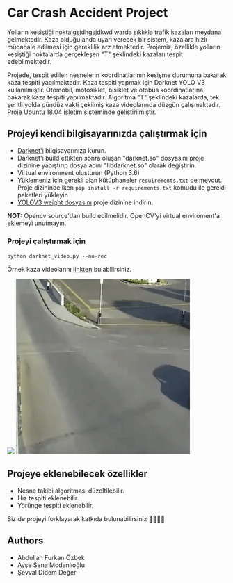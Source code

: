 # Car Crash Accident Project

Yolların kesiştiği noktalgsjdhgsjdkwd warda sıklıkla trafik kazaları meydana gelmektedir. Kaza olduğu anda uyarı verecek bir sistem, kazalara hızlı müdahale edilmesi için gereklilik arz etmektedir. Projemiz, özellikle yolların kesiştiği noktalarda gerçekleşen "T" şeklindeki kazaları tespit edebilmektedir.

Projede, tespit edilen nesnelerin koordinatlarının kesişme durumuna bakarak kaza tespiti yapılmaktadır. Kaza tespiti yapmak için Darknet YOLO V3 kullanılmıştır. Otomobil, motosiklet, bisiklet ve otobüs koordinatlarına bakarak kaza tespiti yapılmaktadır. Algoritma "T" şeklindeki kazalarda, tek şeritli yolda gündüz vakti çekilmiş kaza videolarında düzgün çalışmaktadır. Proje Ubuntu 18.04 işletim sisteminde geliştirilmiştir.

## Projeyi kendi bilgisayarınızda çalıştırmak için

- [Darknet'i](https://github.com/AlexeyAB/darknet) bilgisayarınıza kurun.
- Darknet'i build ettikten sonra oluşan "darknet.so" dosyasını proje dizinine yapıştırıp dosya adını "libdarknet.so" olarak değiştirin.
- Virtual environment oluşturun (Python 3.6)
- Yüklemeniz için gerekli olan kütüphaneler `requirements.txt` de mevcut. Proje dizininde iken `pip install -r requirements.txt` komudu ile gerekli paketleri yükleyin
- [YOLOV3 weight dosyasını](https://pjreddie.com/media/files/yolov3.weights) proje dizinine indirin.

**NOT:** Opencv source'dan build edilmelidir. OpenCV'yi virtual enviroment'a eklemeyi unutmayın.

### Projeyi çalıştırmak için

```
python darknet_video.py --no-rec
```

Örnek kaza videolarını [linkten](https://drive.google.com/drive/folders/1lm260ufeMltoX2tUBRl1xpYUffo5p4Vc?usp=sharing) bulabilirsiniz.

![](https://github.com/afozbek/car-crash-accident/blob/son_hali/data/kaza_1.gif)
![](https://github.com/afozbek/car-crash-accident/blob/son_hali/data/kaza_2.gif)

## Projeye eklenebilecek özellikler
- Nesne takibi algoritması düzeltilebilir.
- Hız tespiti eklenebilir.
- Yörünge tespiti eklenebilir.

Siz de projeyi forklayarak katkıda bulunabilirsiniz 👨‍💻👩‍💻

## Authors

- Abdullah Furkan Özbek
- Ayşe Sena Modanlıoğlu
- Şevval Didem Değer
